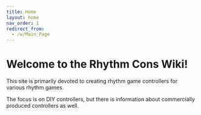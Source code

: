 ```yaml
---
title: Home
layout: home
nav_order: 1
redirect_from:
  - /w/Main_Page
---
```


# Welcome to the Rhythm Cons Wiki!

This site is primarily devoted to creating rhythm game controllers for various rhythm games.

The focus is on DIY controllers, but there is information about commercially produced controllers as well.